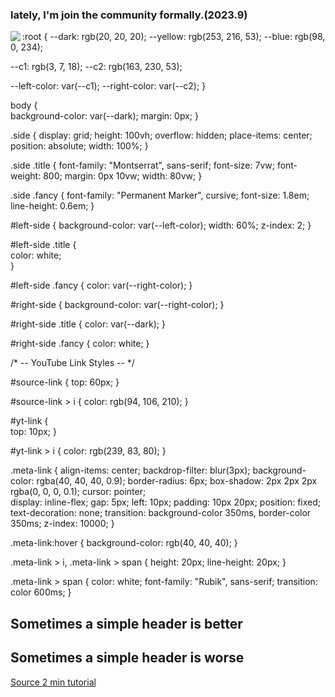 ### lately, I'm join the community formally.(2023.9)
<img align="left" src="https://github-readme-stats.vercel.app/api?username=leftmonster&include_all_commits=true&count_private-true&custom_title=leftmonster'%20GitHub%20Stats&line_height=30&show_icons=true&hide_border=true&bg_color=192133&title_color=efb752&icon_color=efb752&text_color=70bed9">
<html>
  <link stylesheet="css">
:root {
  --dark: rgb(20, 20, 20);
  --yellow: rgb(253, 216, 53);
  --blue: rgb(98, 0, 234);
  
  --c1: rgb(3, 7, 18);
  --c2: rgb(163, 230, 53);
  
  --left-color: var(--c1);
  --right-color: var(--c2);
}

body {  
  background-color: var(--dark);
  margin: 0px;
}

.side {
  display: grid;
  height: 100vh;
  overflow: hidden;
  place-items: center;
  position: absolute;
  width: 100%;
}

.side .title {
  font-family: "Montserrat", sans-serif;
  font-size: 7vw;
  font-weight: 800;
  margin: 0px 10vw;
  width: 80vw;
}

.side .fancy {
  font-family: "Permanent Marker", cursive;
  font-size: 1.8em;
  line-height: 0.6em;
}

#left-side {
  background-color: var(--left-color);
  width: 60%;
  z-index: 2;
}

#left-side .title {  
  color: white;  
}

#left-side .fancy {
  color: var(--right-color);
}

#right-side {
  background-color: var(--right-color);
}

#right-side .title {
  color: var(--dark);
}

#right-side .fancy {
  color: white;
}

/* -- YouTube Link Styles -- */

#source-link {
  top: 60px;
}

#source-link > i {
  color: rgb(94, 106, 210);
}

#yt-link {  
  top: 10px;
}

#yt-link > i {
  color: rgb(239, 83, 80);
}

.meta-link {
  align-items: center;
  backdrop-filter: blur(3px);
  background-color: rgba(40, 40, 40, 0.9);
  border-radius: 6px;
  box-shadow: 2px 2px 2px rgba(0, 0, 0, 0.1);
  cursor: pointer;  
  display: inline-flex;
  gap: 5px;
  left: 10px;
  padding: 10px 20px;
  position: fixed;
  text-decoration: none;
  transition: background-color 350ms, border-color 350ms;
  z-index: 10000;
}

.meta-link:hover {
  background-color: rgb(40, 40, 40);
}

.meta-link > i, .meta-link > span {
  height: 20px;
  line-height: 20px;
}

.meta-link > span {
  color: white;
  font-family: "Rubik", sans-serif;
  transition: color 600ms;
}</link>
<div id="left-side" class="side">
  <h2 class="title">
    Sometimes a simple header is 
    <span class="fancy">better</span>      
  </h2>
</div>
<div id="right-side" class="side">
  <h2 class="title">
    Sometimes a simple header is  
    <span class="fancy">worse</span>     
  </h2>
</div>

<a id="source-link" class="meta-link" href="https://superlist.com" target="_blank">
  <i class="fa-solid fa-link"></i>
  <span class="roboto-mono">Source</span>
</a>

<a id="yt-link" class="meta-link" href="https://youtu.be/zGKNMm4L-r4" target="_blank">
  <i class="fa-brands fa-youtube"></i>
  <span>2 min tutorial</span>
</a>
</html>
<!--
**LeftMonster/leftmonster** is a ✨ _special_ ✨ repository because its `README.md` (this file) appears on your GitHub profile.

Here are some ideas to get you started:

- 🔭 I’m currently working on ...
- 🌱 I’m currently learning ...
- 👯 I’m looking to collaborate on ...
- 🤔 I’m looking for help with ...
- 💬 Ask me about ...
- 📫 How to reach me: ...
- 😄 Pronouns: ...
- ⚡ Fun fact: ...
-->
